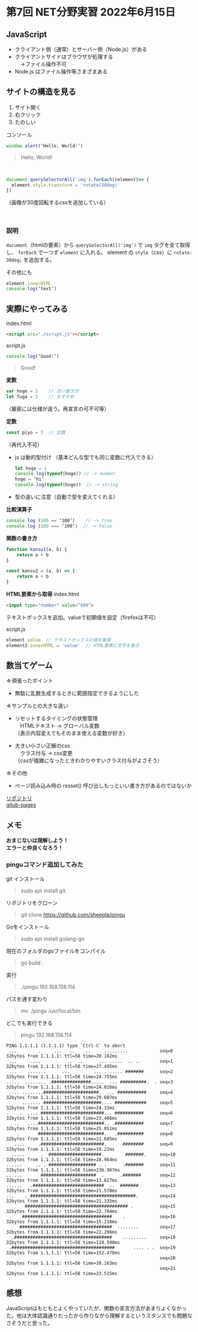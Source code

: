 # 第7回 NET分野実習 2022年6月15日

## JavaScript
* クライアント側（通常）とサーバー側（Node.js）がある
* クライアントサイドはブラウザが処理する  
　→ファイル操作不可
* Node.js はファイル操作等さまざまある

## サイトの構造を見る
1. サイト開く
2. 右クリック
3. たのしい

コンソール
```JavaScript
window.alert(‘Hello, World!’)
```
> Hello, World!

<br>

```JavaScript
document.querySelectorAll('img').forEach((element)=> {
  element.style.transform = 'rotate(30deg)'
})
```
（画像が30度回転するcssを追加している）  

<br>

### 説明
`document`（htmlの要素）から `querySelectorAll('img')` で `img` タグを全て取得し、 `forEach` で一つず `element` に入れる。 element の `style`（css）に `rotate: 30deg;` を追加する。 


その他にも
```JavaScript
element.innerHTML
console.log(‘text’)
```

## 実際にやってみる

index.html
```HTML
<script src="./script.js"></script>
```

script.js
```JavaScript
console.log(‘Good!’)
```
> Good!


**変数**
```JavaScript
var hoge = 1	// 古い書き方
let fuga = 2	// おすすめ
```
（厳密には仕様が違う。再宣言の可不可等）

**定数**
```JavaScript
const piyo = 3  // 定数
```
（再代入不可）

* js は動的型付け
  （基本どんな型でも同じ変数に代入できる）
  ```JavaScript
  let hoge = 1
  console.log(typeof(hoge))	// -> number
  hoge = ‘hi’
  console.log(typeof(hoge))  // -> string
  ```

* 型の違いに注意（自動で型を変えてくれる）



**比較演算子**
```JavaScript
console.log (100 == ‘100’)    // -> true
console.log (100 === ‘100’)  // -> false
```

**関数の書き方**
```JavaScript
function kansu1(a, b) {
    return a + b
}

const kansu2 = (a, b) => {
    return a + b
}
```

**HTML要素から取得**
index.html
```HTML
<input type="number" value=”999”>
```
テキストボックスを追加。valueで初期値を設定（firefoxは不可）

script.js
```JavaScript
element.value  // テキストボックスの値を取得
element2.innerHTML = 'value'  // HTML要素に文字を表示
```

## 数当てゲーム
☆頑張ったポイント
* 無駄に乱数生成するときに範囲指定できるようにした

☆サンプルとの大きな違い
* リセットするタイミングの状態管理  
　HTMLテキスト → グローバル変数  
（表示内容変えてもそのまま使える変数が好き）

* 大きい小さい正解のcss  
　クラス付与 → css変更  
（cssが複雑になったときわかりやすいクラス付与がよさそう）

☆その他  
* ページ読み込み時の resset() 呼び出しもっといい書き方があるのではないか


[リポジトリ](https://github.com/SatooRu65536/practice_site/www/)  
[gitub-pages](https://satooru65536.github.io/practice_site/www/)  


## メモ
**おまじないは理解しよう！**  
**エラーと仲良くなろう！**

### pinguコマンド追加してみた
git インストール  
> sudo apt install git  

リポジトリをクローン  
> git clone https://github.com/sheepla/pingu  

Goをインストール  
> sudo apt install golang-go  

現在のフォルダのgoファイルをコンパイル  
> go build .  

実行  
> ./pingu 192.168.156.114  

パスを通す変わり  
> mv ./pingu  /usr/local/bin  

どこでも実行できる  
> pingu 192.168.156.114  
```
PING 1.1.1.1 (1.1.1.1) type `Ctrl-C` to abort
 ...        .     ...   ..    ..     .........            seq=0 32bytes from 1.1.1.1: ttl=58 time=20.182ms
 ...     ....          ..  ..      ... .....  .. ..       seq=1 32bytes from 1.1.1.1: ttl=58 time=27.495ms
 ...    .......      ...         ... . ..... #######      seq=2 32bytes from 1.1.1.1: ttl=58 time=24.755ms
.....  ........ .###############.....  ... ##########.  . seq=3 32bytes from 1.1.1.1: ttl=58 time=24.026ms
 .... ........#####################.  ... ###########     seq=4 32bytes from 1.1.1.1: ttl=58 time=29.607ms
      ....... ######################.... ############     seq=5 32bytes from 1.1.1.1: ttl=58 time=24.32ms
.    .  .... ########################... ###########      seq=6 32bytes from 1.1.1.1: ttl=58 time=23.406ms
   ..   ....#########################.. .###########      seq=7 32bytes from 1.1.1.1: ttl=58 time=25.051ms
    .       #########################.   .##########      seq=8 32bytes from 1.1.1.1: ttl=58 time=21.605ms
   ....     .########################.      ########      seq=9 32bytes from 1.1.1.1: ttl=58 time=19.22ms
  .....      .  ####################.        #######.     seq=10 32bytes from 1.1.1.1: ttl=58 time=28.964ms
......     .. . ################## . .      .#######      seq=11 32bytes from 1.1.1.1: ttl=58 time=236.967ms
......       #####################  .      .#######       seq=12 32bytes from 1.1.1.1: ttl=58 time=13.627ms
......   .###########################  ..  #######        seq=13 32bytes from 1.1.1.1: ttl=58 time=21.578ms
...    . ########################################.        seq=14 32bytes from 1.1.1.1: ttl=58 time=21.335ms
       ####################################### .          seq=15 32bytes from 1.1.1.1: ttl=58 time=22.704ms
      ##################################    .             seq=16 32bytes from 1.1.1.1: ttl=58 time=15.216ms
     ###################################  ........        seq=17 32bytes from 1.1.1.1: ttl=58 time=22.296ms
  .#####################################    .........     seq=18 32bytes from 1.1.1.1: ttl=58 time=110.598ms
 .#######################################       .... . .  seq=19 32bytes from 1.1.1.1: ttl=58 time=152.476ms
                                                          seq=20 32bytes from 1.1.1.1: ttl=58 time=20.163ms
                                                          seq=21 32bytes from 1.1.1.1: ttl=58 time=23.515ms
```



## 感想
JavaScriptはもともとよくやっていたが、関数の宣言方法があまりよくなかった。他は大体認識通りだったから作りながら理解するというスタンスでも問題なさそうだと思った。
